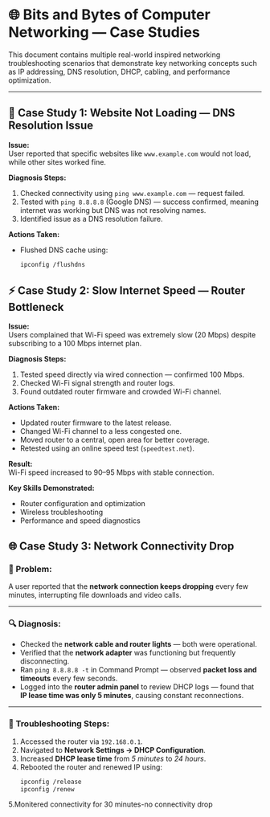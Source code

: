 # 🌐 Bits and Bytes of Computer Networking — Case Studies

This document contains multiple real-world inspired networking troubleshooting scenarios that demonstrate key networking concepts such as IP addressing, DNS resolution, DHCP, cabling, and performance optimization.

---

## 🧭 Case Study 1: Website Not Loading — DNS Resolution Issue

**Issue:**  
User reported that specific websites like `www.example.com` would not load, while other sites worked fine.

**Diagnosis Steps:**  
1. Checked connectivity using `ping www.example.com` — request failed.  
2. Tested with `ping 8.8.8.8` (Google DNS) — success confirmed, meaning internet was working but DNS was not resolving names.  
3. Identified issue as a DNS resolution failure.

**Actions Taken:**  
- Flushed DNS cache using:  
  ```bash
  ipconfig /flushdns


## ⚡ Case Study 2: Slow Internet Speed — Router Bottleneck

**Issue:**  
Users complained that Wi-Fi speed was extremely slow (20 Mbps) despite subscribing to a 100 Mbps internet plan.

**Diagnosis Steps:**  
1. Tested speed directly via wired connection — confirmed 100 Mbps.  
2. Checked Wi-Fi signal strength and router logs.  
3. Found outdated router firmware and crowded Wi-Fi channel.

**Actions Taken:**  
- Updated router firmware to the latest release.  
- Changed Wi-Fi channel to a less congested one.  
- Moved router to a central, open area for better coverage.  
- Retested using an online speed test (`speedtest.net`).

**Result:**  
Wi-Fi speed increased to 90–95 Mbps with stable connection.

**Key Skills Demonstrated:**  
- Router configuration and optimization  
- Wireless troubleshooting  
- Performance and speed diagnostics


## 🌐 Case Study 3: Network Connectivity Drop

### 🧠 Problem:
A user reported that the **network connection keeps dropping** every few minutes, interrupting file downloads and video calls.

---

### 🔍 Diagnosis:
- Checked the **network cable and router lights** — both were operational.  
- Verified that the **network adapter** was functioning but frequently disconnecting.  
- Ran `ping 8.8.8.8 -t` in Command Prompt — observed **packet loss and timeouts** every few seconds.  
- Logged into the **router admin panel** to review DHCP logs — found that **IP lease time was only 5 minutes**, causing constant reconnections.

---

### 🧰 Troubleshooting Steps:
1. Accessed the router via `192.168.0.1`.  
2. Navigated to **Network Settings → DHCP Configuration**.  
3. Increased **DHCP lease time** from *5 minutes* to *24 hours*.  
4. Rebooted the router and renewed IP using:  
   ```bash
   ipconfig /release
   ipconfig /renew
5.Monitered connectivity for 30 minutes-no connectivity drop
